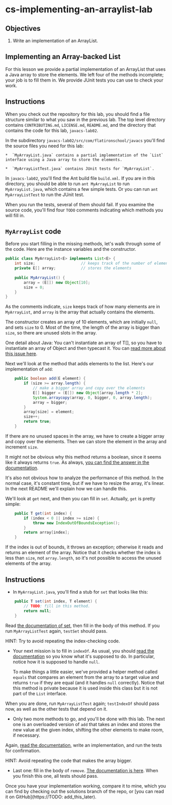 # cs-implementing-an-arraylist-lab


## Objectives

1.  Write an implementation of an ArrayList.


## Implementing an Array-backed List

For this lesson we provide a partial implementation of an ArrayList that uses a Java array to store the elements.  We left four of the methods incomplete; your job is to fill them in.  We provide JUnit tests you can use to check your work.


## Instructions

When you check out the repository for this lab, you should find a file structure similar to what you saw in the previous lab.  The top level directory contains `CONTRIBUTING.md`, `LICENSE.md`, `README.md`, and the directory that contains the code for this lab, `javacs-lab02`.

In the subdirectory `javacs-lab02/src/com/flatironschool/javacs` you'll find the source files you need for this lab:

    *  `MyArrayList.java` contains a partial implementation of the `List` interface using a Java array to store the elements.

    *  `MyArrayListTest.java` contains JUnit tests for `MyArrayList`.

In `javacs-lab02`, you'll find the Ant build file `build.xml`.  If you are in this directory, you should be able to run `ant MyArrayList` to run `MyArrayList.java`, which contains a few simple tests.  Or you can run `ant MyArrayListTest` to run the JUnit test.
    
When you run the tests, several of them should fail.  If you examine the source code, you'll find four `TODO` comments indicating which methods you will fill in.

## `MyArrayList` code

Before you start filling in the missing methods, let's walk through some of the code.  Here are the instance variables and the constructor. 

```java
public class MyArrayList<E> implements List<E> {
	int size;                    // keeps track of the number of elements
	private E[] array;           // stores the elements
	
	public MyArrayList() {
		array = (E[]) new Object[10];
		size = 0;
	}
}
```

As the comments indicate, `size` keeps track of how many elements are in `MyArrayList`, and `array` is the array that actually contains the elements.  

The constructor creates an array of 10 elements, which are initially `null`, and sets `size` to 0.  Most of the time, the length of the array is bigger than `size`, so there are unused slots in the array.
    
One detail about Java:  You can't instantiate an array of T[], so you have to instantiate an array of Object and then typecast it.  You can [read more about this issue here](http://www.ibm.com/developerworks/java/library/j-jtp01255/index.html).

Next we'll look at the method that adds elements to the list.  Here's our implementation of `add`:

```java
	public boolean add(E element) {
		if (size >= array.length) {
			// make a bigger array and copy over the elements
			E[] bigger = (E[]) new Object[array.length * 2];
			System.arraycopy(array, 0, bigger, 0, array.length);
			array = bigger;
		} 
		array[size] = element;
		size++;
		return true;
	}
```

If there are no unused spaces in the array, we have to create a bigger array and copy over the elements.  Then we can store the element in the array and increment `size`.
    
It might not be obvious why this method returns a boolean, since it seems like it always returns `true`.  As always, [you can find the answer in the documentation](https://docs.oracle.com/javase/7/docs/api/java/util/Collection.html#add(E)).

It's also not obvious how to analyze the performance of this method.  In the normal case, it's constant time, but if we have to resize the array, it's linear.  In the next README we'll explain how we can handle this.

We'll look at `get` next, and then you can fill in `set`.  Actually, `get` is pretty simple:

```java
	public T get(int index) {
		if (index < 0 || index >= size) {
			throw new IndexOutOfBoundsException();
		}
		return array[index];
	}
```

If the index is out of bounds, it throws an exception; otherwise it reads and returns an element of the array.  Notice that it checks whether the index is less than `size`, not `array.length`, so it's not possible to access the unused elements of the array.

## Instructions

*   In `MyArrayList.java`, you'll find a stub for `set` that looks like this:

```java
	public T set(int index, T element) {
		// TODO: fill in this method.
		return null;
	}
```

Read [the documentation of set](https://docs.oracle.com/javase/7/docs/api/java/util/List.html#set(int,%20E)), then fill in the body of this method.  If you run `MyArrayListTest` again, `testSet` should pass.

HINT: Try to avoid repeating the index-checking code.


*   Your next mission is to fill in `indexOf`.  As usual, you should [read the documentation](https://docs.oracle.com/javase/7/docs/api/java/util/List.html#indexOf(java.lang.Object)) so you know what it's supposed to do.  In particular, notice how it is supposed to handle `null`.

    To make things a little easier, we've provided a helper method called `equals` that compares an element from the array to a target value and returns `true` if they are equal (and it handles `null` correctly).
Notice that this method is private because it is used inside this class but it is not part of the `List` interface.

When you are done, run `MyArrayListTest` again; `testIndexOf` should pass now, as well as the other tests that depend on it.

*   Only two more methods to go, and you'll be done with this lab.  The next one is an overloaded version of `add` that takes an index and stores the new value at the given index, shifting the other elements to make room, if necessary.

Again, [read the documentation](https://docs.oracle.com/javase/7/docs/api/java/util/List.html#add(int,%20E)), write an implementation, and run the tests for confirmation.

HINT: Avoid repeating the code that makes the array bigger.


*  Last one: fill in the body of `remove`.  [The documentation is here](https://docs.oracle.com/javase/7/docs/api/java/util/List.html#remove(int)).  When you finish this one, all tests should pass.


Once you have your implementation working, compare it to mine, which you can find by checking out the solutions branch of the repo, or [you can read it on GitHub](https://TODO: add_this_later).



